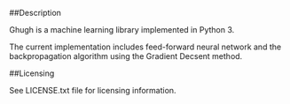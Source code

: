 ##Description

Ghugh is a machine learning library implemented in Python 3.

The current implementation includes feed-forward neural network and the backpropagation algorithm using the Gradient Decsent method.

##Licensing

See LICENSE.txt file for licensing information.
